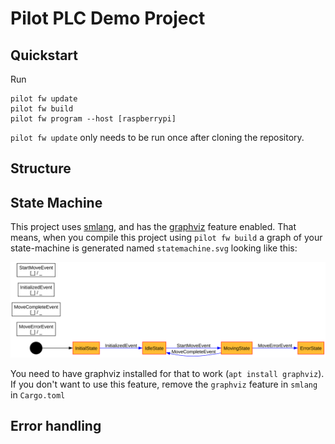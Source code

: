 # Pilot PLC Demo Project

## Quickstart

Run 
```
pilot fw update
pilot fw build
pilot fw program --host [raspberrypi]
```

`pilot fw update` only needs to be run once after cloning the repository.

## Structure


## State Machine

This project uses [smlang](https://github.com/korken89/smlang-rs), and has the [graphviz](https://graphviz.org/) feature enabled.
That means, when you compile this project using `pilot fw build` a graph of your state-machine is generated named `statemachine.svg` looking like this:

![statemachine graph](statemachine.svg)

You need to have graphviz installed for that to work (`apt install graphviz`).
If you don't want to use this feature, remove the `graphviz` feature in `smlang` in `Cargo.toml`

## Error handling
